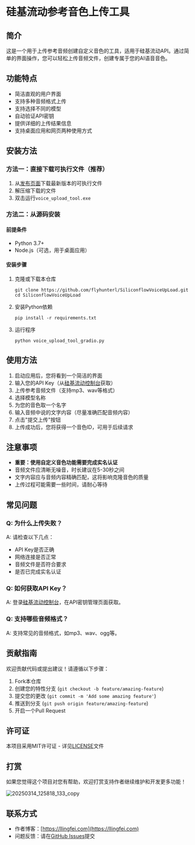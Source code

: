 # 硅基流动参考音色上传工具

## 简介

这是一个用于上传参考音频创建自定义音色的工具，适用于硅基流动API。通过简单的界面操作，您可以轻松上传音频文件，创建专属于您的AI语音音色。


## 功能特点

- 简洁直观的用户界面
- 支持多种音频格式上传
- 支持选择不同的模型
- 自动验证API密钥
- 提供详细的上传结果信息
- 支持桌面应用和网页两种使用方式

## 安装方法

### 方法一：直接下载可执行文件（推荐）

1. 从[发布页面](https://github.com/flyhunterl/SiliconflowVoiceUpLoad/releases)下载最新版本的可执行文件
2. 解压缩下载的文件
3. 双击运行`voice_upload_tool.exe`

### 方法二：从源码安装

#### 前提条件

- Python 3.7+
- Node.js（可选，用于桌面应用）

#### 安装步骤

1. 克隆或下载本仓库
   ```
   git clone https://github.com/flyhunterl/SiliconflowVoiceUpLoad.git
   cd SiliconflowVoiceUpLoad
   ```

2. 安装Python依赖
   ```
   pip install -r requirements.txt
   ```

3. 运行程序
   ```
   python voice_upload_tool_gradio.py
   ```

## 使用方法

1. 启动应用后，您将看到一个简洁的界面
2. 输入您的API Key（从[硅基流动控制台](https://cloud.siliconflow.cn/account/ak)获取）
3. 上传参考音频文件（支持mp3、wav等格式）
4. 选择模型名称
5. 为您的音色取一个名字
6. 输入音频中说的文字内容（尽量准确匹配音频内容）
7. 点击"提交上传"按钮
8. 上传成功后，您将获得一个音色ID，可用于后续请求

## 注意事项

- **重要：使用自定义音色功能需要完成实名认证**
- 音频文件应清晰无噪音，时长建议在5-30秒之间
- 文字内容应与音频内容精确匹配，这将影响克隆音色的质量
- 上传过程可能需要一些时间，请耐心等待

## 常见问题

### Q: 为什么上传失败？
A: 请检查以下几点：
- API Key是否正确
- 网络连接是否正常
- 音频文件是否符合要求
- 是否已完成实名认证

### Q: 如何获取API Key？
A: 登录[硅基流动控制台](https://cloud.siliconflow.cn/account/ak)，在API密钥管理页面获取。

### Q: 支持哪些音频格式？
A: 支持常见的音频格式，如mp3、wav、ogg等。

## 贡献指南

欢迎贡献代码或提出建议！请遵循以下步骤：

1. Fork本仓库
2. 创建您的特性分支 (`git checkout -b feature/amazing-feature`)
3. 提交您的更改 (`git commit -m 'Add some amazing feature'`)
4. 推送到分支 (`git push origin feature/amazing-feature`)
5. 开启一个Pull Request

## 许可证

本项目采用MIT许可证 - 详见[LICENSE](LICENSE)文件
## 打赏

如果您觉得这个项目对您有帮助，欢迎打赏支持作者继续维护和开发更多功能！

![20250314_125818_133_copy](https://github.com/user-attachments/assets/33df0129-c322-4b14-8c41-9dc78618e220)

## 联系方式

- 作者博客：[https://llingfei.com](https://llingfei.com)
- 问题反馈：请在[GitHub Issues](https://github.com/flyhunterl/SiliconflowVoiceUpLoad/issues)提交

